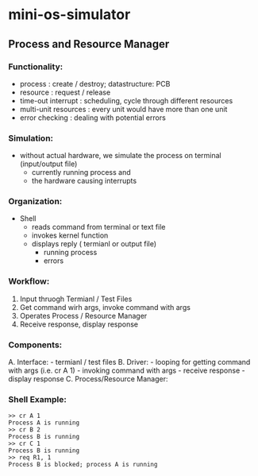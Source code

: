 # mini-os-simulator

## Process and Resource Manager
### Functionality:
- process : create / destroy; datastructure: PCB
- resource : request / release
- time-out interrupt : scheduling, cycle through different resources
- multi-unit resources : every unit would have more than one unit
- error checking : dealing with potential errors

### Simulation:
- without actual hardware, we simulate the process on terminal (input/output file)
	- currently running process and 
	- the hardware causing interrupts

### Organization:
- Shell
	- reads command from terminal or text file
	- invokes kernel function
	- displays reply ( termianl or output file)
		- running process
		- errors

### Workflow:
1. Input thruogh Termianl / Test Files
2. Get command wirh args, invoke command with args
3. Operates Process / Resource Manager
4. Receive response, display response

### Components:
A. Interface: 
	- termianl / test files
B. Driver:
	- looping for getting command with args (i.e. cr A 1)
	- invoking command with args
	- receive response
	- display response
C. Process/Resource Manager:

### Shell Example:
	>> cr A 1 
	Process A is running 
	>> cr B 2 
	Process B is running 
	>> cr C 1 
	Process B is running 
	>> req R1, 1 
	Process B is blocked; process A is running 

